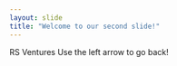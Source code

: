 ```yaml
---
layout: slide
title: "Welcome to our second slide!"
---
```

RS Ventures
Use the left arrow to go back!
